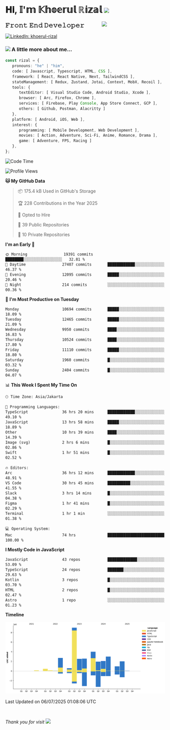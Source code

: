<h1> 𝐇𝐢, 𝕀'𝕞 𝕂𝕙𝕠𝕖𝕣𝕦𝕝 ℝ𝕚𝕫𝕒𝕝 <img src="https://media.giphy.com/media/mGcNjsfWAjY5AEZNw6/giphy.gif" width="50"></h1>
<img align='right' src="https://media.giphy.com/media/v1.Y2lkPTc5MGI3NjExOWI2ajR2NGJubzBsZHFuaHMwajRrcDNsNXJwOG8yb3F0NjhkNXF4OSZlcD12MV9pbnRlcm5hbF9naWZfYnlfaWQmY3Q9cw/fkZukR450RQ1qnGaq9/giphy.gif" width="200">
<strong style="font-size:20px;">𝙵𝚛𝚘𝚗𝚝 𝙴𝚗𝚍 𝙳𝚎𝚟𝚎𝚕𝚘𝚙𝚎𝚛</strong>
</p></em>

[![LinkedIn: khoerul-rizal](https://img.shields.io/badge/khoerul--rizal-blue?style=flat-square&logo=Linkedin&logoColor=white&link=https://www.linkedin.com/in/khoerul-rizal/)](https://www.linkedin.com/in/khoerul-rizal/)

### <img src="https://media.giphy.com/media/VgCDAzcKvsR6OM0uWg/giphy.gif" width="50"> A little more about me...

```typescript
const rizal = {
   pronouns: "he" | "him",
   code: [ Javascript, Typescript, HTML, CSS ],
   framework: [ React, React Native, Next, TailwindCSS ],
   stateManagement: [ Redux, Zustand, Jotai, Context, MobX, Recoil ],
   tools: {
      textEditor: [ Visual Studio Code, Android Studio, Xcode ],
      browser: [ Arc, Firefox, Chrome ],
      services: [ Firebase, Play Console, App Store Connect, GCP ],
      others: [ Github, Postman, Alacritty ]
   },
   platform: [ Android, iOS, Web ],
   interest: {
      programming: [ Mobile Development, Web Development ],
      movies: [ Action, Adventure, Sci-Fi, Anime, Romance, Drama ],
      game: [ Adventure, FPS, Racing ]
   },
};
```

<!--START_SECTION:waka-->
![Code Time](http://img.shields.io/badge/Code%20Time-3%2C291%20hrs%2037%20mins-blue)

![Profile Views](http://img.shields.io/badge/Profile%20Views-0-blue)

**🐱 My GitHub Data** 

> 📦 175.4 kB Used in GitHub's Storage 
 > 
> 🏆 228 Contributions in the Year 2025
 > 
> 💼 Opted to Hire
 > 
> 📜 39 Public Repositories 
 > 
> 🔑 10 Private Repositories 
 > 
**I'm an Early 🐤** 

```text
🌞 Morning                19391 commits       ████████░░░░░░░░░░░░░░░░░   32.81 % 
🌆 Daytime                27407 commits       ████████████░░░░░░░░░░░░░   46.37 % 
🌃 Evening                12095 commits       █████░░░░░░░░░░░░░░░░░░░░   20.46 % 
🌙 Night                  214 commits         ░░░░░░░░░░░░░░░░░░░░░░░░░   00.36 % 
```
📅 **I'm Most Productive on Tuesday** 

```text
Monday                   10694 commits       █████░░░░░░░░░░░░░░░░░░░░   18.09 % 
Tuesday                  12465 commits       █████░░░░░░░░░░░░░░░░░░░░   21.09 % 
Wednesday                9950 commits        ████░░░░░░░░░░░░░░░░░░░░░   16.83 % 
Thursday                 10524 commits       ████░░░░░░░░░░░░░░░░░░░░░   17.80 % 
Friday                   11110 commits       █████░░░░░░░░░░░░░░░░░░░░   18.80 % 
Saturday                 1960 commits        █░░░░░░░░░░░░░░░░░░░░░░░░   03.32 % 
Sunday                   2404 commits        █░░░░░░░░░░░░░░░░░░░░░░░░   04.07 % 
```


📊 **This Week I Spent My Time On** 

```text
🕑︎ Time Zone: Asia/Jakarta

💬 Programming Languages: 
TypeScript               36 hrs 20 mins      ████████████░░░░░░░░░░░░░   49.10 % 
JavaScript               13 hrs 58 mins      █████░░░░░░░░░░░░░░░░░░░░   18.89 % 
Other                    10 hrs 39 mins      ████░░░░░░░░░░░░░░░░░░░░░   14.39 % 
Image (svg)              2 hrs 6 mins        █░░░░░░░░░░░░░░░░░░░░░░░░   02.86 % 
Swift                    1 hr 51 mins        █░░░░░░░░░░░░░░░░░░░░░░░░   02.52 % 

🔥 Editors: 
Arc                      36 hrs 12 mins      ████████████░░░░░░░░░░░░░   48.91 % 
VS Code                  30 hrs 45 mins      ██████████░░░░░░░░░░░░░░░   41.55 % 
Slack                    3 hrs 14 mins       █░░░░░░░░░░░░░░░░░░░░░░░░   04.38 % 
Figma                    1 hr 41 mins        █░░░░░░░░░░░░░░░░░░░░░░░░   02.29 % 
Terminal                 1 hr 1 min          ░░░░░░░░░░░░░░░░░░░░░░░░░   01.38 % 

💻 Operating System: 
Mac                      74 hrs              █████████████████████████   100.00 % 
```

**I Mostly Code in JavaScript** 

```text
JavaScript               43 repos            █████████████░░░░░░░░░░░░   53.09 % 
TypeScript               24 repos            ███████░░░░░░░░░░░░░░░░░░   29.63 % 
Kotlin                   3 repos             █░░░░░░░░░░░░░░░░░░░░░░░░   03.70 % 
HTML                     2 repos             █░░░░░░░░░░░░░░░░░░░░░░░░   02.47 % 
Astro                    1 repo              ░░░░░░░░░░░░░░░░░░░░░░░░░   01.23 % 
```



**Timeline**

![Lines of Code chart](https://raw.githubusercontent.com/khoerulrizal/khoerulrizal/main/assets/bar_graph.png)


 Last Updated on 06/07/2025 01:08:06 UTC
<!--END_SECTION:waka-->
</details>
<br/>

<em>Thank you for visit</em> <img src="https://media.giphy.com/media/v1.Y2lkPTc5MGI3NjExcHdvNm1qZWtjaGw0ZjdwM3Z3NnY2dHlueTVuODBta2FiY20wM2YybSZlcD12MV9pbnRlcm5hbF9naWZfYnlfaWQmY3Q9cw/tV25tpdKqdFa9x81k2/giphy.gif" width="40">
